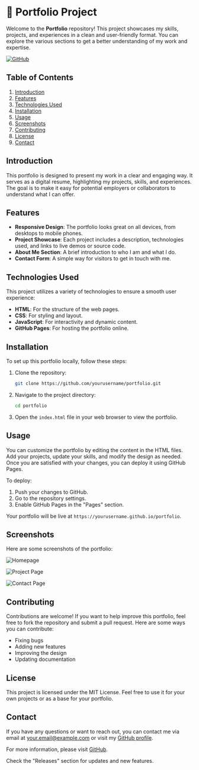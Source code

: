 # 🌟 Portfolio Project

Welcome to the **Portfolio** repository! This project showcases my skills, projects, and experiences in a clean and user-friendly format. You can explore the various sections to get a better understanding of my work and expertise.

[![GitHub](https://img.shields.io/badge/Visit%20GitHub-Portfolio-blue?style=flat-square)](https://github.com)

## Table of Contents

1. [Introduction](#introduction)
2. [Features](#features)
3. [Technologies Used](#technologies-used)
4. [Installation](#installation)
5. [Usage](#usage)
6. [Screenshots](#screenshots)
7. [Contributing](#contributing)
8. [License](#license)
9. [Contact](#contact)

## Introduction

This portfolio is designed to present my work in a clear and engaging way. It serves as a digital resume, highlighting my projects, skills, and experiences. The goal is to make it easy for potential employers or collaborators to understand what I can offer.

## Features

- **Responsive Design**: The portfolio looks great on all devices, from desktops to mobile phones.
- **Project Showcase**: Each project includes a description, technologies used, and links to live demos or source code.
- **About Me Section**: A brief introduction to who I am and what I do.
- **Contact Form**: A simple way for visitors to get in touch with me.

## Technologies Used

This project utilizes a variety of technologies to ensure a smooth user experience:

- **HTML**: For the structure of the web pages.
- **CSS**: For styling and layout.
- **JavaScript**: For interactivity and dynamic content.
- **GitHub Pages**: For hosting the portfolio online.

## Installation

To set up this portfolio locally, follow these steps:

1. Clone the repository:

   ```bash
   git clone https://github.com/yourusername/portfolio.git
   ```

2. Navigate to the project directory:

   ```bash
   cd portfolio
   ```

3. Open the `index.html` file in your web browser to view the portfolio.

## Usage

You can customize the portfolio by editing the content in the HTML files. Add your projects, update your skills, and modify the design as needed. Once you are satisfied with your changes, you can deploy it using GitHub Pages.

To deploy:

1. Push your changes to GitHub.
2. Go to the repository settings.
3. Enable GitHub Pages in the "Pages" section.

Your portfolio will be live at `https://yourusername.github.io/portfolio`.

## Screenshots

Here are some screenshots of the portfolio:

![Homepage](https://via.placeholder.com/800x400.png?text=Homepage)

![Project Page](https://via.placeholder.com/800x400.png?text=Project+Page)

![Contact Page](https://via.placeholder.com/800x400.png?text=Contact+Page)

## Contributing

Contributions are welcome! If you want to help improve this portfolio, feel free to fork the repository and submit a pull request. Here are some ways you can contribute:

- Fixing bugs
- Adding new features
- Improving the design
- Updating documentation

## License

This project is licensed under the MIT License. Feel free to use it for your own projects or as a base for your portfolio.

## Contact

If you have any questions or want to reach out, you can contact me via email at your.email@example.com or visit my [GitHub profile](https://github.com).

For more information, please visit [GitHub](https://github.com). 

Check the "Releases" section for updates and new features.